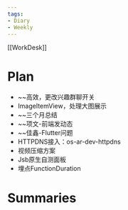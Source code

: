 ```yaml
---
tags:
- Diary 
- Weekly
---
```

[[WorkDesk]]
# Plan

- ~~高效，更改兴趣群聊开关
- ImageItemView，处理大图展示
- ~~三个月总结
- ~~项文-前端发动态
- ~~佳鑫-Flutter问题
- HTTPDNS接入：os-ar-dev-httpdns
- 视频压缩方案
- Jsb原生自测面板
- 埋点FunctionDuration

# Summaries 
